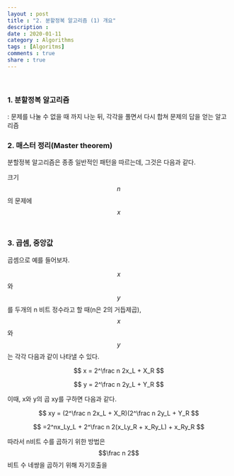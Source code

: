```yaml
---
layout : post
title : "2. 분할정복 알고리즘 (1) 개요"
description :
date : 2020-01-11
category : Algorithms
tags : [Algoritms]
comments : true
share : true
---
```

<br/>

### 1. 분할정복 알고리즘

: 문제를 나눌 수 없을 때 까지 나눈 뒤, 각각을 풀면서 다시 합쳐 문제의 답을 얻는 알고리즘
<br/>

### 2. 매스터 정리(Master theorem)

분할정복 알고리즘은 종종 일반적인 패턴을 따르는데, 그것은 다음과 같다.

크기 $$n$$의 문제에 $$ x $$
<br/>

### 3. 곱셈, 중앙값

곱셈으로 예를 들어보자.

$$x$$ 와 $$y$$를 두개의 n 비트 정수라고 할 때(n은 2의 거듭제곱), $$x$$와 $$y$$는 각각 다음과 같이 나타낼 수 있다.

$$ x = 2^\frac n 2x_L + X_R $$

$$ y = 2^\frac n 2y_L + Y_R $$

이때, x와 y의 곱 xy를 구하면 다음과 같다.

$$ xy = (2^\frac n 2x_L + X_R)(2^\frac n 2y_L + Y_R $$

$$ =2^nx_Ly_L + 2^\frac n 2(x_Ly_R + x_Ry_L) + x_Ry_R $$

따라서 n비트 수를 곱하기 위한 방법은 $$\frac n 2$$비트 수 네쌍을 곱하기 위해 자기호출을